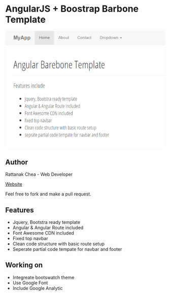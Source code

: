 # AngularJS + Boostrap Barbone Template

![Screnshot](https://raw.githubusercontent.com/rattanakchea/angular-bootstrap-barebone/master/img/screenshot1.png "Screenshot")

## Author
Rattanak Chea - Web Developer

[Website](http://rattanakchea.github.io/ "My website")

Feel free to fork and make a pull request.

## Features
* Jquery, Bootstra ready template
* Angular & Angular Route included
* Font Awesome CDN included
* Fixed top navbar
* Clean code structure with basic route setup
* Seperate partial code tempate for navbar and footer

## Working on
* Integreate bootswatch theme
* Use Google Font
* Include Google Analytic